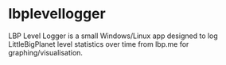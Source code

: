 # lbplevellogger
LBP Level Logger is a small Windows/Linux app designed to log LittleBigPlanet level statistics over time from lbp.me for graphing/visualisation.
